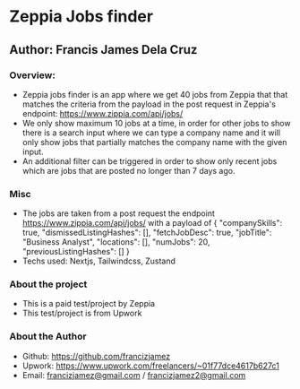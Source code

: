 # Zeppia Jobs finder

## Author: Francis James Dela Cruz

### Overview:

- Zeppia jobs finder is an app where we get 40 jobs from Zeppia that that matches the criteria from the payload in the post request in Zeppia's endpoint: https://www.zippia.com/api/jobs/
- We only show maximum 10 jobs at a time, in order for other jobs to show there is a search input where we can type a company name and it will only show jobs that partially matches the company name with the given input.
- An additional filter can be triggered in order to show only recent jobs which are jobs that are posted no longer than 7 days ago.

### Misc

- The jobs are taken from a post request the endpoint https://www.zippia.com/api/jobs/ with a payload of {
  "companySkills": true,
  "dismissedListingHashes": [],
  "fetchJobDesc": true,
  "jobTitle": "Business Analyst",
  "locations": [],
  "numJobs": 20,
  "previousListingHashes": []
  }
- Techs used: Nextjs, Tailwindcss, Zustand

### About the project

- This is a paid test/project by Zeppia
- This test/project is from Upwork

### About the Author

- Github: https://github.com/francizjamez
- Upwork: https://www.upwork.com/freelancers/~01f77dce4617b627c1
- Email: francizjamez@gmail.com / francizjamez2@gmail.com
